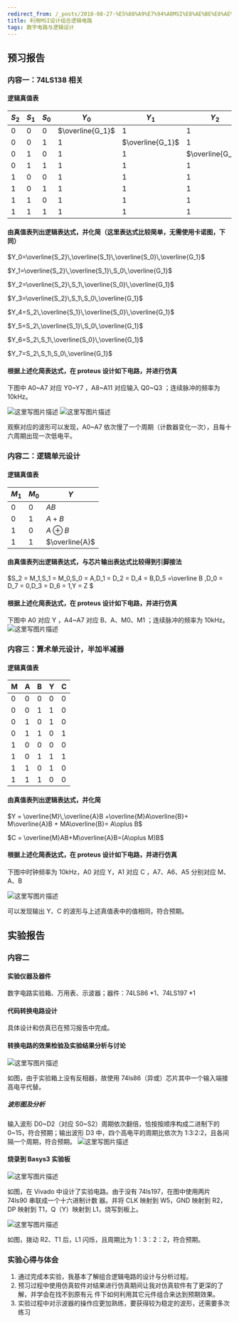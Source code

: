 ```yaml
---
redirect_from: /_posts/2018-08-27-%E5%88%A9%E7%94%A8MSI%E8%AE%BE%E8%AE%A1%E7%BB%84%E5%90%88%E9%80%BB%E8%BE%91%E7%94%B5%E8%B7%AF/
title: 利用MSI设计组合逻辑电路
tags: 数字电路与逻辑设计
---
```


## 预习报告

### 内容一：74LS138 相关

#### 逻辑真值表

| $S_2$ | $S_1$ | $S_0$ | $Y_0$            | $Y_1$            | $Y_2$            | $Y_3$            | $Y_4$            | $Y_5$            | $Y_6$            | $Y_7$            |
| ----- | ----- | ----- | ---------------- | ---------------- | ---------------- | ---------------- | ---------------- | ---------------- | ---------------- | ---------------- |
| 0     | 0     | 0     | $\overline{G_1}$ | 1                | 1                | 1                | 1                | 1                | 1                | 1                |
| 0     | 0     | 1     | 1                | $\overline{G_1}$ | 1                | 1                | 1                | 1                | 1                | 1                |
| 0     | 1     | 0     | 1                | 1                | $\overline{G_1}$ | 1                | 1                | 1                | 1                | 1                |
| 0     | 1     | 1     | 1                | 1                | 1                | $\overline{G_1}$ | 1                | 1                | 1                | 1                |
| 1     | 0     | 0     | 1                | 1                | 1                | 1                | $\overline{G_1}$ | 1                | 1                | 1                |
| 1     | 0     | 1     | 1                | 1                | 1                | 1                | 1                | $\overline{G_1}$ | 1                | 1                |
| 1     | 1     | 0     | 1                | 1                | 1                | 1                | 1                | 1                | $\overline{G_1}$ | 1                |
| 1     | 1     | 1     | 1                | 1                | 1                | 1                | 1                | 1                | 1                | $\overline{G_1}$ |

#### 由真值表列出逻辑表达式，并化简（这里表达式比较简单，无需使用卡诺图，下同）

$Y_0=\overline{S_2}\,\overline{S_1}\,\overline{S_0}\,\overline{G_1}$

$Y_1=\overline{S_2}\,\overline{S_1}\,S_0\,\overline{G_1}$

$Y_2=\overline{S_2}\,S_1\,\overline{S_0}\,\overline{G_1}$

$Y_3=\overline{S_2}\,S_1\,S_0\,\overline{G_1}$

$Y_4=S_2\,\overline{S_1}\,\overline{S_0}\,\overline{G_1}$

$Y_5=S_2\,\overline{S_1}\,S_0\,\overline{G_1}$

$Y_6=S_2\,S_1\,\overline{S_0}\,\overline{G_1}$

$Y_7=S_2\,S_1\,S_0\,\overline{G_1}$

#### 根据上述化简表达式，在 proteus 设计如下电路，并进行仿真

下图中 A0~A7 对应 Y0~Y7 ，A8~A11 对应输入 Q0~Q3 ；连续脉冲的频率为 10kHz。

![这里写图片描述](https://img-blog.csdn.net/20180828230959825)
![这里写图片描述](https://img-blog.csdn.net/20180828231102955)

观察对应的波形可以发现，A0~A7 依次慢了一个周期（计数器变化一次），且每十六周期出现一次低电平。

### 内容二：逻辑单元设计

#### 逻辑真值表

| $M_1$ | $M_0$ | $Y$            |
| ----- | ----- | -------------- |
| 0     | 0     | $AB$           |
| 0     | 1     | $A+B$          |
| 1     | 0     | $A\oplus B$    |
| 1     | 1     | $\overline{A}$ |

#### 由真值表列出逻辑表达式，与芯片输出表达式比较得到引脚接法

$S_2 = M_1,S_1 = M_0,S_0 = A,D_1 = D_2 = D_4 = B,D_5 =\overline B ,D_0 = D_7 = 0,D_3 = D_6 = 1,Y = Z $

#### 根据上述化简表达式，在 proteus 设计如下电路，并进行仿真

下图中 A0 对应 Y ，A4~A7 对应 B、A、M0、M1 ；连续脉冲的频率为 10kHz。
![这里写图片描述](https://img-blog.csdn.net/20180828231620442)

### 内容三：算术单元设计，半加半减器

#### 逻辑真值表

| M   | A   | B   | Y   | C   |
| --- | --- | --- | --- | --- |
| 0   | 0   | 0   | 0   | 0   |
| 0   | 0   | 1   | 1   | 0   |
| 0   | 1   | 0   | 1   | 0   |
| 0   | 1   | 1   | 0   | 1   |
| 1   | 0   | 0   | 0   | 0   |
| 1   | 0   | 1   | 1   | 1   |
| 1   | 1   | 0   | 1   | 0   |
| 1   | 1   | 1   | 0   | 0   |

#### 由真值表列出逻辑表达式，并化简

$Y = \overline{M}\,\overline{A}B +\overline{M}A\overline{B}+ M\overline{A}B + MA\overline{B}= A\oplus B$

$C = \overline{M}AB+M\overline{A}B=(A\oplus M)B$

#### 根据上述化简表达式，在 proteus 设计如下电路，并进行仿真

下图中时钟频率为 10kHz，A0 对应 Y，A1 对应 C ，A7、A6、A5 分别对应 M、A、B

![这里写图片描述](https://img-blog.csdn.net/20180828231946894)

可以发现输出 Y、C 的波形与上述真值表中的值相同，符合预期。

## 实验报告

### 内容二

#### 实验仪器及器件

数字电路实验箱、万用表、示波器；器件：74LS86 *1、74LS197 *1

#### 代码转换电路设计

具体设计和仿真已在预习报告中完成。

#### 转换电路的效果检验及实验结果分析与讨论

![这里写图片描述](https://img-blog.csdn.net/2018082823261141)

如图，由于实验箱上没有反相器，故使用 74ls86（异或）芯片其中一个输入端接高电平代替。

##### 波形图及分析

输入波形 D0~D2（对应 S0~S2）周期依次翻倍，恰按按顺序构成二进制下的 0~15，符合预期；输出波形 D3 中，四个高电平的周期比依次为 1:3:2:2，且各间隔一个周期，符合预期。
![这里写图片描述](https://img-blog.csdn.net/20180828232814720)

#### 烧录到 Basys3 实验板

![这里写图片描述](https://img-blog.csdn.net/20180828232955991)

如图，在 Vivado 中设计了实验电路。由于没有 74ls197，在图中使用两片 74ls90 串联成一个十六进制计数 器。并将 CLK 映射到 W5，GND 映射到 R2，DP 映射到 T1，Q（Y）映射到 L1，烧写到板上。

![这里写图片描述](https://img-blog.csdn.net/20180828233205288)

如图，拨动 R2、T1 后，L1 闪烁，且周期比为 1：3：2：2，符合预期。

### 实验心得与体会

1. 通过完成本实验，我基本了解组合逻辑电路的设计与分析过程。
2. 预习过程中使用仿真软件对结果进行仿真期间让我对仿真软件有了更深的了解，并学会在找不到原有元 件下如何利用其它元件组合来达到预期效果。
3. 实验过程中对示波器的操作应更加熟练，要获得较为稳定的波形，还需要多次练习
